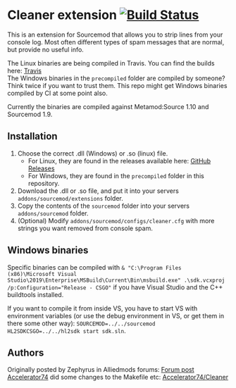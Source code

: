 # Cleaner extension [![Build Status](https://travis-ci.com/walliski/Cleaner.svg?branch=master)](https://travis-ci.com/walliski/Cleaner)

This is an extension for Sourcemod that allows you to strip lines from your console log. Most often
different types of spam messages that are normal, but provide no useful info.

The Linux binaries are being compiled in Travis. You can find the builds here: [Travis](https://travis-ci.com/walliski/Cleaner)  
The Windows binaries in the `precompiled` folder are compiled by someone? Think twice if you want to trust them. This repo might get
Windows binaries compiled by CI at some point also.

Currently the binaries are compiled against Metamod:Source 1.10 and Sourcemod 1.9.

## Installation

1. Choose the correct .dll (Windows) or .so (linux) file.
    - For Linux, they are found in the releases available here: [GitHub Releases](https://github.com/walliski/Cleaner/releases)
    - For Windows, they are found in the `precompiled` folder in this repository.
2. Download the .dll or .so file, and put it into your servers `addons/sourcemod/extensions` folder.
3. Copy the contents of the `sourcemod` folder into your servers `addons/sourcemod` folder.
4. (Optional) Modify `addons/sourcemod/configs/cleaner.cfg` with more strings you want removed from console spam.

## Windows binaries

Specific binaries can be compiled with `& "C:\Program Files (x86)\Microsoft Visual Studio\2019\Enterprise\MSBuild\Current\Bin\msbuild.exe" .\sdk.vcxproj /p:Configuration="Release - CSGO"` if you have Visual Studio and the C++ buildtools installed.

If you want to compile it from inside VS, you have to start VS with environment variables (or use the debug environment in VS, or get them in there
some other way): `SOURCEMOD=../../sourcemod HL2SDKCSGO=../../hl2sdk start sdk.sln`.

## Authors

Originally posted by Zephyrus in Alliedmods forums: [Forum post](https://forums.alliedmods.net/showthread.php?t=195008)  
[Accelerator74](https://github.com/Accelerator74) did some changes to the Makefile etc:
[Accelerator74/Cleaner](https://github.com/Accelerator74/Cleaner)